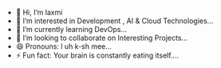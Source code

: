 - 👋 Hi, I’m laxmi
- 👀 I’m interested in Development , AI & Cloud Technologies...
- 🌱 I’m currently learning DevOps...
- 💞️ I’m looking to collaborate on Interesting Projects...
- 😄 Pronouns: l uh k-sh mee...
- ⚡ Fun fact: Your brain is constantly eating itself....

<!---
laxmidevop/laxmidevop is a ✨ special ✨ repository because its `README.md` (this file) appears on your GitHub profile.
You can click the Preview link to take a look at your changes.
--->
